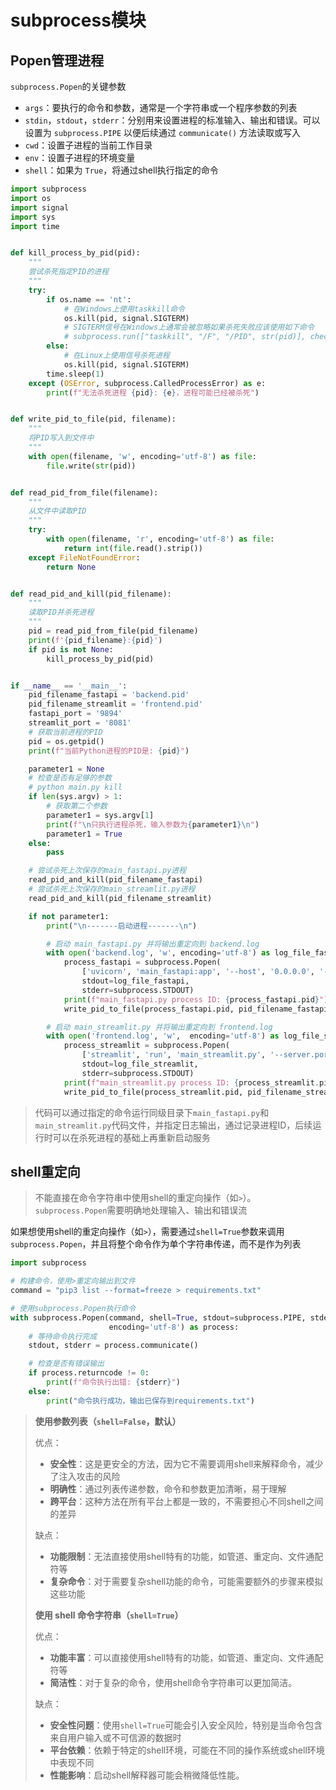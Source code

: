 # subprocess模块

## Popen管理进程

`subprocess.Popen`的关键参数

- `args`：要执行的命令和参数，通常是一个字符串或一个程序参数的列表
- `stdin`，`stdout`，`stderr`：分别用来设置进程的标准输入、输出和错误。可以设置为 `subprocess.PIPE` 以便后续通过 `communicate()` 方法读取或写入
- `cwd`：设置子进程的当前工作目录
- `env`：设置子进程的环境变量
- `shell`：如果为 `True`，将通过shell执行指定的命令

```py
import subprocess
import os
import signal
import sys
import time


def kill_process_by_pid(pid):
    """
    尝试杀死指定PID的进程
    """
    try:
        if os.name == 'nt':
            # 在Windows上使用taskkill命令
            os.kill(pid, signal.SIGTERM)
            # SIGTERM信号在Windows上通常会被忽略如果杀死失败应该使用如下命令
            # subprocess.run(["taskkill", "/F", "/PID", str(pid)], check=True)
        else:
            # 在Linux上使用信号杀死进程
            os.kill(pid, signal.SIGTERM)
        time.sleep(1)
    except (OSError, subprocess.CalledProcessError) as e:
        print(f"无法杀死进程 {pid}: {e}，进程可能已经被杀死")


def write_pid_to_file(pid, filename):
    """
    将PID写入到文件中
    """
    with open(filename, 'w', encoding='utf-8') as file:
        file.write(str(pid))


def read_pid_from_file(filename):
    """
    从文件中读取PID
    """
    try:
        with open(filename, 'r', encoding='utf-8') as file:
            return int(file.read().strip())
    except FileNotFoundError:
        return None


def read_pid_and_kill(pid_filename):
    """
    读取PID并杀死进程
    """
    pid = read_pid_from_file(pid_filename)
    print(f'{pid_filename}:{pid}')
    if pid is not None:
        kill_process_by_pid(pid)


if __name__ == '__main__':
    pid_filename_fastapi = 'backend.pid'
    pid_filename_streamlit = 'frontend.pid'
    fastapi_port = '9894'
    streamlit_port = '8081'
    # 获取当前进程的PID
    pid = os.getpid()
    print(f"当前Python进程的PID是: {pid}")

    parameter1 = None
    # 检查是否有足够的参数
    # python main.py kill
    if len(sys.argv) > 1:
        # 获取第二个参数
        parameter1 = sys.argv[1]
        print(f"\n只执行进程杀死，输入参数为{parameter1}\n")
        parameter1 = True
    else:
        pass

    # 尝试杀死上次保存的main_fastapi.py进程
    read_pid_and_kill(pid_filename_fastapi)
    # 尝试杀死上次保存的main_streamlit.py进程
    read_pid_and_kill(pid_filename_streamlit)

    if not parameter1:
        print("\n-------启动进程-------\n")

        # 启动 main_fastapi.py 并将输出重定向到 backend.log
        with open('backend.log', 'w', encoding='utf-8') as log_file_fastapi:
            process_fastapi = subprocess.Popen(
                ['uvicorn', 'main_fastapi:app', '--host', '0.0.0.0', '--port', f'{fastapi_port}'],
                stdout=log_file_fastapi,
                stderr=subprocess.STDOUT)
            print(f"main_fastapi.py process ID: {process_fastapi.pid}")
            write_pid_to_file(process_fastapi.pid, pid_filename_fastapi)

        # 启动 main_streamlit.py 并将输出重定向到 frontend.log
        with open('frontend.log', 'w',  encoding='utf-8') as log_file_streamlit:
            process_streamlit = subprocess.Popen(
                ['streamlit', 'run', 'main_streamlit.py', '--server.port', f'{streamlit_port}'],
                stdout=log_file_streamlit,
                stderr=subprocess.STDOUT)
            print(f"main_streamlit.py process ID: {process_streamlit.pid}")
            write_pid_to_file(process_streamlit.pid, pid_filename_streamlit)

```

> 代码可以通过指定的命令运行同级目录下`main_fastapi.py`和`main_streamlit.py`代码文件，并指定日志输出，通过记录进程ID，后续运行时可以在杀死进程的基础上再重新启动服务

## shell重定向

> 不能直接在命令字符串中使用shell的重定向操作（如`>`）。`subprocess.Popen`需要明确地处理输入、输出和错误流

如果想使用shell的重定向操作（如`>`），需要通过`shell=True`参数来调用`subprocess.Popen`，并且将整个命令作为单个字符串传递，而不是作为列表

```python
import subprocess

# 构建命令，使用>重定向输出到文件
command = "pip3 list --format=freeze > requirements.txt"

# 使用subprocess.Popen执行命令
with subprocess.Popen(command, shell=True, stdout=subprocess.PIPE, stderr=subprocess.PIPE, text=True,
                      encoding='utf-8') as process:
    # 等待命令执行完成
    stdout, stderr = process.communicate()

    # 检查是否有错误输出
    if process.returncode != 0:
        print(f"命令执行出错: {stderr}")
    else:
        print("命令执行成功，输出已保存到requirements.txt")

```

> **使用参数列表（`shell=False`，默认）**
>
> 优点：
>
> - **安全性**：这是更安全的方法，因为它不需要调用shell来解释命令，减少了注入攻击的风险
> - **明确性**：通过列表传递参数，命令和参数更加清晰，易于理解
> - **跨平台**：这种方法在所有平台上都是一致的，不需要担心不同shell之间的差异
>
> 缺点：
>
> - **功能限制**：无法直接使用shell特有的功能，如管道、重定向、文件通配符等
> - **复杂命令**：对于需要复杂shell功能的命令，可能需要额外的步骤来模拟这些功能
>
> **使用 shell 命令字符串（`shell=True`）**
>
> 优点：
>
> - **功能丰富**：可以直接使用shell特有的功能，如管道、重定向、文件通配符等
> - **简洁性**：对于复杂的命令，使用shell命令字符串可以更加简洁。
>
> 缺点：
>
> - **安全性问题**：使用`shell=True`可能会引入安全风险，特别是当命令包含来自用户输入或不可信源的数据时
> - **平台依赖**：依赖于特定的shell环境，可能在不同的操作系统或shell环境中表现不同
> - **性能影响**：启动shell解释器可能会稍微降低性能。